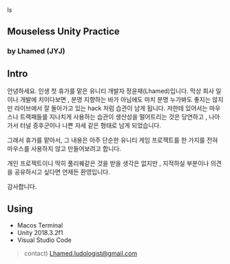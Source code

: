 ls
## Mouseless Unity Practice 
###                          by Lhamed (JYJ)

## Intro
안녕하세요. 인생 첫 휴가를 맡은 유니티 개발자 정윤재(Lhamed)입니다. 
막상 회사 일이나 개발에 치이다보면 , 분명 지향하는 바가 아님에도 마치 
분명 누가봐도 좋지는 않지만 라이브에서 잘 돌아가고 있는 hack 처럼 
습관이 남게 됩니다. 저한테 있어서는 마우스나 트랙패들를 지나치게 사용하는 습관이
생산성을 떨어트리는 것은 당연하고 , 나아가서 터널 증후군이나 나쁜 자세 같은 형태로
남게 되었습니다.

그래서 휴가를 맡아서, 그 내용은 아주 단순한 유니티 게임 프로젝트를 한 가지를 
전혀 마우스를 사용하지 않고 만들어보려고 합니다.  

개인 프로젝트이니 딱히 풀리퀘같은 것을 받을 생각은 없지만 , 
지적하실 부분이나 의견을 공유하시고 싶다면 언제든 환영입니다. 

감사합니다.

## Using
- Macos Terminal
- Unity 2018.3.2f1
- Visual Studio Code
> contact) Lhamed.ludologist@gmail.com


